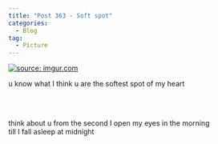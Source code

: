 ```yaml
---
title: "Post 363 - Soft spot"
categories:
  - Blog
tag:
  - Picture
---
```


<a href="https://imgur.com/MLE0YoM"><img src="https://i.imgur.com/MLE0YoM.jpg" title="source: imgur.com" /></a>

u know what I think u are the softest spot of my heart

<br/>
<br/>

think about u from the second I open my eyes in the morning
<br/>
till I fall asleep at midnight


<script src="https://utteranc.es/client.js"
        repo="serendipityinlife/serendipityinlife.github.io"
        issue-term="pathname"
        theme="github-light"
        crossorigin="anonymous"
        async>
</script>

